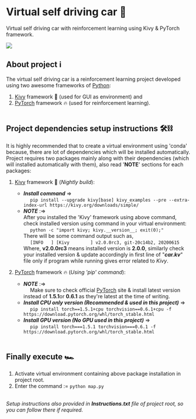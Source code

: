 # Virtual self driving car :car:
Virtual self driving car with reinforcement learning using Kivy &amp; PyTorch framework.

<img style="display: block; margin-left: auto; margin-right: auto;" src="./output.gif" />


## About project :information_source:
The virtual self driving car is a reinforcement learning project developed using two awesome frameworks of <a href="https://python.org/">Python</a>:
 1. <a href="https://kivy.org/">Kivy</a> framework :kiwi_fruit: (used for GUI as environment) and <BR />
 2. <a href="https://pytorch.org/">PyTorch</a> framework :fire: (used for reinforcement learning). <BR /><BR />

## Project dependencies setup instructions :hammer_and_wrench::chains:
It is highly recommended that to create a virtual environment using 'conda' because, there are lot of dependencies which will be installed automatically. <BR />
Project requires two packages mainly along with their dependencies (which will installed automatically with them), also read '**NOTE**' sections for each packages:
 1. <a href="https://kivy.org/">Kivy</a> framework :kiwi_fruit: (_Nightly build_): <BR />
    * _**Install command**_ => <BR />
        &emsp; `pip install --upgrade kivy[base] kivy_examples --pre --extra-index-url https://kivy.org/downloads/simple/`
    * _**NOTE**_ :=> <BR />
        After you installed the 'Kivy' framework using above command, check installed version using command in your virtual environment: <BR />
        &emsp; `python -c "import kivy; kivy.__version__; exit(0);"` <BR />
        There will be some command output such as, <BR />
        &emsp; `[INFO   ] [Kivy        ] v2.0.0rc3, git-20c14b2, 20200615` <BR />
        Where, **v2.0.0rc3** means installed version is **2.0.0**, similarly check your installed version & update accordingly in first line of "**_car.kv_**" file only if program while running gives error related to _Kivy_. <BR />

 2. <a href="https://kivy.org/">PyTorch</a> framework :fire: (_Using 'pip' command_): <BR />
    * _**NOTE**_ :=> <BR />
    &emsp; Make sure to check official <a href="https://pytorch.org/">PyTorch</a> site & install latest version instead of **1.5.1**or **0.6.1** as they're latest at the time of writing. <BR />
    * _**Install CPU only version (Recommended & used in this project)**_ => <BR />
    &emsp; `pip install torch==1.5.1+cpu torchvision==0.6.1+cpu -f https://download.pytorch.org/whl/torch_stable.html` <BR />
    * _**Install GPU version (No GPU used in this project)**_ => <BR />
    &emsp; `pip install torch===1.5.1 torchvision===0.6.1 -f https://download.pytorch.org/whl/torch_stable.html` <BR /><BR />

## Finally execute :racing_car:
 1. Activate virtual environment containing above package installation in project root.
 2. Enter the command := `python map.py` <BR /> <BR />

_Setup instructions also provided in **Instructions.txt** file of project root, so you can follow there if required._
